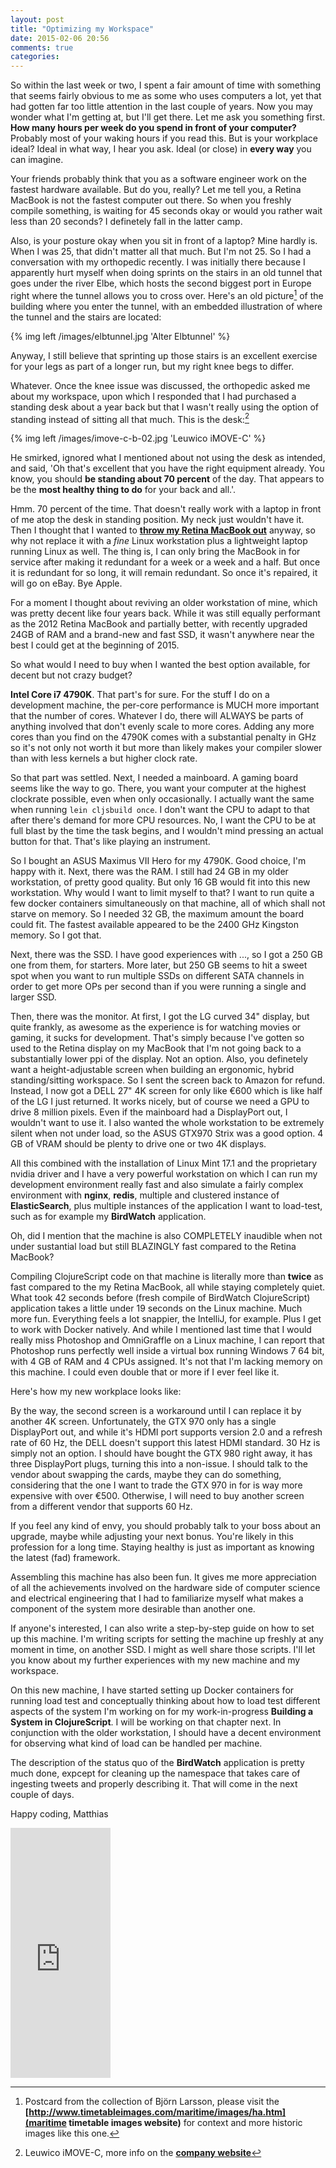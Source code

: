 ```yaml
---
layout: post
title: "Optimizing my Workspace"
date: 2015-02-06 20:56
comments: true
categories: 
---
```

So within the last week or two, I spent a fair amount of time with something that seems fairly obvious to me as some who uses computers a lot, yet that had gotten far too little attention in the last couple of years. Now you may wonder what I'm getting at, but I'll get there. Let me ask you something first. **How many hours per week do you spend in front of your computer?** Probably most of your waking hours if you read this. But is your workplace ideal? Ideal in what way, I hear you ask. Ideal (or close) in **every way** you can imagine.

<!-- more -->

Your friends probably think that you as a software engineer work on the fastest hardware available. But do you, really? Let me tell you, a Retina MacBook is not the fastest computer out there. So when you freshly compile something, is waiting for 45 seconds okay or would you rather wait less than 20 seconds? I definetely fall in the latter camp.

Also, is your posture okay when you sit in front of a laptop? Mine hardly is. When I was 25, that didn't matter all that much. But I'm not 25. So I had a conversation with my orthopedic recently. I was initially there because I apparently hurt myself when doing sprints on the stairs in an old tunnel that goes under the river Elbe, which hosts the second biggest port in Europe right where the tunnel allows you to cross over. Here's an old picture[^1] of the building where you enter the tunnel, with an embedded illustration of where the tunnel and the stairs are located:

{% img left /images/elbtunnel.jpg 'Alter Elbtunnel' %}

Anyway, I still believe that sprinting up those stairs is an excellent exercise for your legs as part of a longer run, but my right knee begs to differ.

Whatever. Once the knee issue was discussed, the orthopedic asked me about my workspace, upon which I responded that I had purchased a standing desk about a year back but that I wasn't really using the option of standing instead of sitting all that much. This is the desk:[^2]

{% img left /images/imove-c-b-02.jpg 'Leuwico iMOVE-C' %}

He smirked, ignored what I mentioned about not using the desk as intended, and said, 'Oh that's excellent that you have the right equipment already. You know, you should **be standing about 70 percent** of the day. That appears to be the **most healthy thing to do** for your back and all.'.

Hmm. 70 percent of the time. That doesn't really work with a laptop in front of me atop the desk in standing position. My neck just wouldn't have it. Then I thought that I wanted to **[throw my Retina MacBook out](http://matthiasnehlsen.com/blog/2015/01/21/apple-get-your-act-together/)** anyway, so why not replace it with a _fine_ Linux workstation plus a lightweight laptop running Linux as well. The thing is, I can only bring the MacBook in for service after making it redundant for a week or a week and a half. But once it is redundant for so long, it will remain redundant. So once it's repaired, it will go on eBay. Bye Apple.

For a moment I thought about reviving an older workstation of mine, which was pretty decent like four years back. While it was still equally performant as the 2012 Retina MacBook and partially better, with recently upgraded 24GB of RAM and a brand-new and fast SSD, it wasn't anywhere near the best I could get at the beginning of 2015.

So what would I need to buy when I wanted the best option available, for decent but not crazy budget?

**Intel Core i7 4790K**. That part's for sure. For the stuff I do on a development machine, the per-core performance is MUCH more important that the number of cores. Whatever I do, there will ALWAYS be parts of anything involved that don't evenly scale to more cores. Adding any more cores than you find on the 4790K comes with a substantial penalty in GHz so it's not only not worth it but more than likely makes your compiler slower than with less kernels a but higher clock rate.

So that part was settled. Next, I needed a mainboard. A gaming board seems like the way to go. There, you want your computer at the highest clockrate possible, even when only occasionally. I actually want the same when running ````lein cljsbuild once````. I don't want the CPU to adapt to that after there's demand for more CPU resources. No, I want the CPU to be at full blast by the time the task begins, and I wouldn't mind pressing an actual button for that. That's like playing an instrument.

So I bought an ASUS Maximus VII Hero for my 4790K. Good choice, I'm happy with it. Next, there was the RAM. I still had 24 GB in my older workstation, of pretty good quality. But only 16 GB would fit into this new workstation. Why would I want to limit myself to that? I want to run quite a few docker containers simultaneously on that machine, all of which shall not starve on memory. So I needed 32 GB, the maximum amount the board could fit. The fastest available appeared to be the 2400 GHz Kingston memory. So I got that. 

Next, there was the SSD. I have good experiences with ..., so I got a 250 GB one from them, for starters. More later, but 250 GB seems to hit a sweet spot when you want to run multiple SSDs on different SATA channels in order to get more OPs per second than if you were running a single and larger SSD.

Then, there was the monitor. At first, I got the LG curved 34" display, but quite frankly, as awesome as the experience is for watching movies or gaming, it sucks for development. That's simply because I've gotten so used to the Retina display on my MacBook that I'm not going back to a substantially lower ppi of the display. Not an option. Also, you definetely want a height-adjustable screen when building an ergonomic, hybrid standing/sitting workspace. So I sent the screen back to Amazon for refund. Instead, I now got a DELL 27" 4K screen for only like €600 which is like half of the LG I just returned. It works nicely, but of course we need a GPU to drive 8 million pixels. Even if the mainboard had a DisplayPort out, I wouldn't want to use it. I also wanted the whole workstation to be extremely silent when not under load, so the ASUS GTX970 Strix was a good option. 4 GB of VRAM should be plenty to drive one or two 4K displays.

All this combined with the installation of Linux Mint 17.1 and the proprietary nvidia driver and I have a very powerful workstation on which I can run my development environment really fast and also simulate a fairly complex environment with **nginx**, **redis**, multiple and clustered instance of **ElasticSearch**, plus multiple instances of the application I want to load-test, such as for example my **BirdWatch** application.

Oh, did I mention that the machine is also COMPLETELY inaudible when not under sustantial load but still BLAZINGLY fast compared to the Retina MacBook?

Compiling ClojureScript code on that machine is literally more than **twice** as fast compared to the my Retina MacBook, all while staying completely quiet. What took 42 seconds before (fresh compile of BirdWatch ClojureScript) application takes a little under 19 seconds on the Linux machine. Much more fun. Everything feels a lot snappier, the IntelliJ, for example. Plus I get to work with Docker natively. And while I mentioned last time that I would really miss Photoshop and OmniGraffle on a Linux machine, I can report that Photoshop runs perfectly well inside a virtual box running Windows 7 64 bit, with 4 GB of RAM and 4 CPUs assigned. It's not that I'm lacking memory on this machine. I could even double that or more if I ever feel like it.

Here's how my new workplace looks like:

By the way, the second screen is a workaround until I can replace it by another 4K screen. Unfortunately, the GTX 970 only has a single DisplayPort out, and while it's HDMI port supports version 2.0 and a refresh rate of 60 Hz, the DELL doesn't support this latest HDMI standard. 30 Hz is simply not an option. I should have bought the GTX 980 right away, it has three DisplayPort plugs, turning this into a non-issue. I should talk to the vendor about swapping the cards, maybe they can do something, considering that the one I want to trade the GTX 970 in for is way more expensive with over €500. Otherwise, I will need to buy another screen from a different vendor that supports 60 Hz.

If you feel any kind of envy, you should probably talk to your boss about an upgrade, maybe while adjusting your next bonus. You're likely in this profession for a long time. Staying healthy is just as important as knowing the latest (fad) framework. 

Assembling this machine has also been fun. It gives me more appreciation of all the achievements involved on the hardware side of computer science and electrical engineering that I had to familiarize myself what makes a component of the system more desirable than another one.

If anyone's interested, I can also write a step-by-step guide on how to set up this machine. I'm writing scripts for setting the machine up freshly at any moment in time, on another SSD. I might as well share those scripts. I'll let you know about my further experiences with my new machine and my workspace.

On this new machine, I have started setting up Docker containers for running load test and conceptually thinking about how to load test different aspects of the system I'm working on for my work-in-progress **Building a System in ClojureScript**. I will be working on that chapter next. In conjunction with the older workstation, I should have a decent environment for observing what kind of load can be handled per machine.

The description of the status quo of the **BirdWatch** application is pretty much done, expcept for cleaning up the namespace that takes care of ingesting tweets and properly describing it. That will come in the next couple of days.

Happy coding,
Matthias

<iframe width="160" height="400" src="https://leanpub.com/building-a-system-in-clojure/embed" frameborder="0" allowtransparency="true"></iframe>

[^1]: Postcard from the collection of Björn Larsson, please visit the  **[http://www.timetableimages.com/maritime/images/ha.htm](maritime timetable images website)** for context and more historic images like this one.

[^2]: Leuwico iMOVE-C, more info on the **[company website](http://www.leuwico.com/office_furniture/products/office_furniture/imove/imove-c.html?goto=02)**